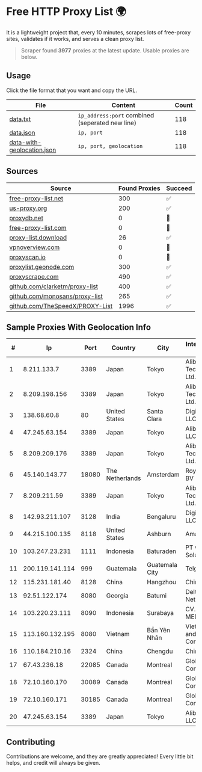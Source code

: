 
# Free HTTP Proxy List 🌍

It is a lightweight project that, every 10 minutes, scrapes lots of free-proxy sites, validates if it works, and serves a clean proxy list.


> Scraper found **3977** proxies at the latest update. Usable proxies are below.

## Usage

Click the file format that you want and copy the URL.


|File|Content|Count|
|----|-------|-----|
|[data.txt](https://raw.githubusercontent.com/themiralay/Proxy-List-World/master/data.txt)|`ip_address:port` combined (seperated new line)|118|
|[data.json](https://raw.githubusercontent.com/themiralay/Proxy-List-World/master/data.json)|`ip, port`|118|
|[data-with-geolocation.json](https://raw.githubusercontent.com/themiralay/Proxy-List-World/master/data-with-geolocation.json)|`ip, port, geolocation`|118|

## Sources

|Source|Found Proxies|Succeed|
|------|-------------|-------|
|[free-proxy-list.net](https://free-proxy-list.net)|300|✅|
|[us-proxy.org](https://www.us-proxy.org)|200|✅|
|[proxydb.net](http://proxydb.net)|0|🚫|
|[free-proxy-list.com](https://free-proxy-list.com/?page=&port=&type%5B%5D=http&type%5B%5D=https&up_time=0&search=Search)|0|🚫|
|[proxy-list.download](https://www.proxy-list.download/HTTP)|26|✅|
|[vpnoverview.com](https://vpnoverview.com/privacy/anonymous-browsing/free-proxy-servers)|0|🚫|
|[proxyscan.io](https://www.proxyscan.io)|0|🚫|
|[proxylist.geonode.com](https://proxylist.geonode.com/api/proxy-list?limit=300&page=1&sort_by=lastChecked&sort_type=desc&protocols=http,https)|300|✅|
|[proxyscrape.com](https://api.proxyscrape.com/v2/?request=displayproxies&protocol=http&timeout=10000&country=all&ssl=all&anonymity=all)|490|✅|
|[github.com/clarketm/proxy-list](https://raw.githubusercontent.com/clarketm/proxy-list/master/proxy-list-raw.txt)|400|✅|
|[github.com/monosans/proxy-list](https://raw.githubusercontent.com/monosans/proxy-list/main/proxies/http.txt)|265|✅|
|[github.com/TheSpeedX/PROXY-List](https://raw.githubusercontent.com/TheSpeedX/PROXY-List/master/http.txt)|1996|✅|


## Sample Proxies With Geolocation Info

|#|Ip|Port|Country|City|Internet Service Provider|
|-|--|----|-------|----|-------------------------|
|1|8.211.133.7|3389|Japan|Tokyo|Alibaba (US) Technology Co., Ltd.|
|2|8.209.198.156|3389|Japan|Tokyo|Alibaba (US) Technology Co., Ltd.|
|3|138.68.60.8|80|United States|Santa Clara|DigitalOcean, LLC|
|4|47.245.63.154|3389|Japan|Tokyo|Alibaba Cloud LLC|
|5|8.209.209.176|3389|Japan|Tokyo|Alibaba (US) Technology Co., Ltd.|
|6|45.140.143.77|18080|The Netherlands|Amsterdam|RoyaleHosting BV|
|7|8.209.211.59|3389|Japan|Tokyo|Alibaba (US) Technology Co., Ltd.|
|8|142.93.211.107|3128|India|Bengaluru|DigitalOcean, LLC|
|9|44.215.100.135|8118|United States|Ashburn|Amazon.com|
|10|103.247.23.231|1111|Indonesia|Baturaden|PT wifian Solution|
|11|200.119.141.114|999|Guatemala|Guatemala City|Telgua|
|12|115.231.181.40|8128|China|Hangzhou|China Telecom|
|13|92.51.122.174|8080|Georgia|Batumi|Deltanet-net Network|
|14|103.220.23.111|8090|Indonesia|Surabaya|CV. LINTAS MEDIA|
|15|113.160.132.195|8080|Vietnam|Bẩn Yên Nhân|VietNam Post and Telecom Corporation|
|16|110.184.210.16|2324|China|Chengdu|Chinanet|
|17|67.43.236.18|22085|Canada|Montreal|GloboTech Communications|
|18|72.10.160.170|30089|Canada|Montreal|GloboTech Communications|
|19|72.10.160.171|30185|Canada|Montreal|GloboTech Communications|
|20|47.245.63.154|3389|Japan|Tokyo|Alibaba Cloud LLC|



## Contributing

Contributions are welcome, and they are greatly appreciated! Every
little bit helps, and credit will always be given.


